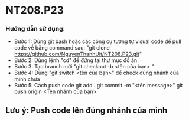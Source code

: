 # NT208.P23
### Hướng dẫn sử dụng:
+ Bước 1: Dùng git bash hoặc các công cụ tương tự visual code để pull code về bằng command sau: "git clone https://github.com/NguyenThanhUit/NT208.P23.git"
+ Bước 2: Dùng lệnh "cd" để đứng tại thư mục đồ án
+ Bước 3: Tạo branch mới "git checkout -b <tên của bạn> "
+ Bước 4: Dùng "git switch <tên của bạn>" để check đúng nhánh của mình chưa
+ Bước 5: Cách push code
   git add .
   git commit -m "<tên message>"
   git push origin <Tên nhánh của bạn>

## Lưu ý: Push code lên đúng nhánh của mình
